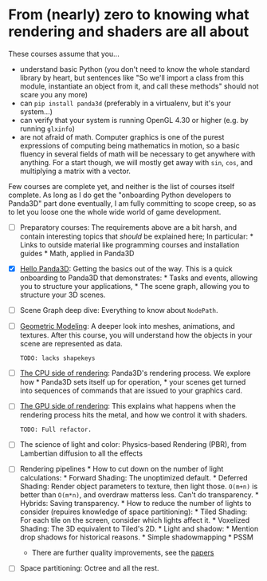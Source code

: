 From (nearly) zero to knowing what rendering and shaders are all about
======================================================================

These courses assume that you...
* understand basic Python (you don't need to know the whole standard
  library by heart, but sentences like "So we'll import a class from 
  this module, instantiate an object from it, and call these methods"
  should not scare you any more)
* can `pip install panda3d` (preferably in a virtualenv, but it's your
  system...)
* can verify that your system is running OpenGL 4.30 or higher (e.g. by
  running `glxinfo`)
* are not afraid of math. Computer graphics is one of the purest
  expressions of computing being mathematics in motion, so a basic
  fluency in several fields of math will be necessary to get anywhere
  with anything. For a start though, we will mostly get away with `sin`,
  `cos`, and multiplying a matrix with a vector.

Few courses are complete yet, and neither is the list of courses itself
complete. As long as I do get the "onboarding Python developers to 
Panda3D" part done eventually, I am fully committing to scope creep, so
as to let you loose one the whole wide world of game development.

- [ ] Preparatory courses: The requirements above are a bit harsh, and
      contain interesting topics that *should* be explained here; In
      particular:
      * Links to outside material like programming courses and
        installation guides
      * Math, applied in Panda3D
- [X] [Hello Panda3D](hello_panda3d/hello_panda3d.md): Getting the
      basics out of the way. This is a quick onboarding to Panda3D that
      demonstrates:
      * Tasks and events, allowing you to structure your applications,
      * The scene graph, allowing you to structure your 3D scenes.
- [ ] Scene Graph deep dive: Everything to know about `NodePath`.
- [ ] [Geometric Modeling](./geometric_modeling/geometric_modeling.md):
      A deeper look into meshes, animations, and textures. After this
      course, you will understand how the objects in your scene are
      represented as data.
      
      TODO: lacks shapekeys
- [ ] [The CPU side of rendering](./cpu_rendering/cpu_rendering.md):
      Panda3D's rendering process. We explore how
      * Panda3D sets itself up for operation,
      * your scenes get turned into sequences of commands that are
        issued to your graphics card.
- [ ] [The GPU side of rendering](./gpu_rendering/gpu_rendering.md):
      This explains what happens when the rendering process hits
      the metal, and how we control it with shaders.
      
      TODO: Full refactor.
- [ ] The science of light and color: Physics-based Rendering (PBR),
      from Lambertian diffusion to all the effects
- [ ] Rendering pipelines
      * How to cut down on the number of light calculations:
        * Forward Shading: The unoptimized default.
        * Deferred Shading: Render object parameters to texture, then
          light those. `O(m+n)` is better than `O(m*n)`, and overdraw
          matterss less. Can't do transparency.
        * Hybrids: Saving transparency.
      * How to reduce the number of lights to consider (repuires
        knowledge of space partitioning):
        * Tiled Shading: For each tile on the screen, consider which
          lights affect it.
        * Voxelized Shading: The 3D equivalent to Tiled's 2D.
      * Light and shadow:
        * Mention drop shadows for historical reasons.
        * Simple shadowmapping
        * PSSM
	* There are further quality improvements, see the [papers](./papers_and_talks.md#Graphics)
- [ ] Space partitioning: Octree and all the rest.